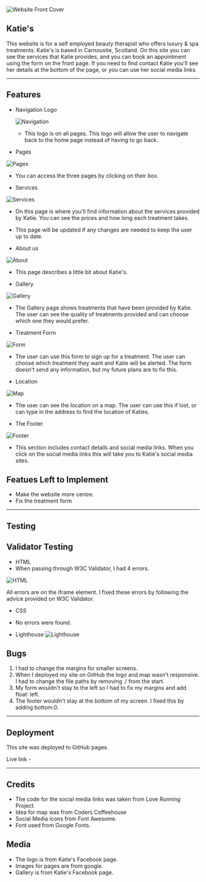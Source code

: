 ![Website Front Cover](images/Screenshot%202022-07-29%20at%2015.12.57.png)

## Katie's

This website is for a self employed beauty therapist who offers luxury & spa treatments. Katie's is based in Carnoustie, Scotland. On this site you can see the services that Katie provides, and you can book an appointment using the form on the front page. If you need to find contact Katie you'll see her details at the bottom of the page, or you can use her social media links.

------

## Features

- Navigation Logo

  ![Navigation](images/Screenshot%202022-07-31%20at%2009.48.24.png)

  - This logo is on all pages. This logo will allow the user to navigate back to the home page instead of having to go back.

- Pages 

![Pages](images/Screenshot%202022-07-31%20at%2009.45.10.png)

- You can access the three pages by clicking on their box. 

- Services 

![Services](images/Screenshot%202022-07-31%20at%2010.53.03.png)

- On this page is where you'll find information about the services provided by Katie. You can see the prices and how long each treatment takes. 
- This page will be updated if any changes are needed to keep the user up to date.


- About us

![About](images/Screenshot%202022-07-31%20at%2010.02.40.png)

- This page describes a little bit about Katie's.

- Gallery

![Gallery](images/Screenshot%202022-07-31%20at%2011.01.30.png)


- The Gallery page shows treatments that have been provided by Katie. The user can see the quality of treatments provided and can choose which one they would prefer.

- Treatment Form

![Form](images/Screenshot%202022-07-31%20at%2010.06.42.png)

- The user can use this form to sign up for a treatment. The user can choose which treatment they want and Katie will be alerted. The form doesn't send any information, but my future plans are to fix this.

- Location

![Map](images/Screenshot%202022-07-31%20at%2010.10.11.png)

- The user can see the location on a map. The user can use this if lost, or can type in the address to find the location of Katies.

- The Footer

![Footer](images/Screenshot%202022-07-31%20at%2010.12.21.png)

- This section includes contact details and social media links. When you click on the social media links this will take you to Katie's social media sites.

## Featues Left to Implement

- Make the website more centre.
- Fix the treatment form


------

## Testing

## Validator Testing

-  HTML
 - When passing through W3C Validator, I had 4 errors.

 ![HTML](images/Screenshot%202022-07-31%20at%2010.21.34.png)

 All errors are on the iframe element. I fixed these errors by following the advice provided on W3C Validator.

- CSS

- No errors were found.

- Lighthouse
  ![Lighthouse](images/Screenshot%202022-07-29%20at%2013.37.29.png)


## Bugs

1. I had to change the margins for smaller screens. 
2. When I deployed my site on GitHub the logo and map wasn't responsive. I had to change the file paths by removing ./ from the start. 
3. My form wouldn't stay to the left so I had to fix my margins and add float: left.
4. The footer wouldn't stay at the bottom of my screen. I fixed this by adding bottom:0. 

------

## Deployment

This site was deployed to GitHub pages.

Live link - 

------

## Credits

- The code for the social media links was taken from Love Running Project.
- Idea for map was from Coders Coffeehouse
- Social Media icons from Font Awesome.
- Font used from Google Fonts.

## Media

- The logo is from Katie's Facebook page.
- Images for pages are from google.
- Gallery is from Katie's Facebook page.




 




